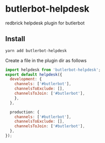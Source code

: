 # butlerbot-helpdesk

redbrick helpdesk plugin for butlerbot


## Install

```sh
yarn add butlerbot-helpdesk
```
Create a file in the plugin dir as follows

```js
import helpdesk from 'butlerbot-helpdesk';
export default helpdesk({
  development: {
    channels: ['#butlerbot'],
    channelsToExclude: [],
    channelsToJoin: ['#butlerbot'],
    },
  },

  production: {
    channels: ['#butlerbot'],
    channelsToExclude: [],
    channelsToJoin: ['#butlerbot'],
  },
});
```
